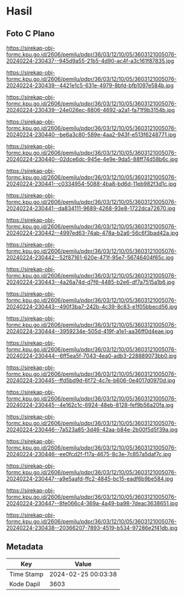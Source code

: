 # Hasil

## Foto C Plano

https://sirekap-obj-formc.kpu.go.id/2606/pemilu/pdpr/36/03/12/10/05/3603121005076-20240224-230437--945d9a55-21b5-4d90-ac4f-a3c161f87835.jpg

https://sirekap-obj-formc.kpu.go.id/2606/pemilu/pdpr/36/03/12/10/05/3603121005076-20240224-230439--4421e1c5-631e-4979-8bfd-bfb1097e584b.jpg

https://sirekap-obj-formc.kpu.go.id/2606/pemilu/pdpr/36/03/12/10/05/3603121005076-20240224-230439--24e026ec-8806-4692-a2a1-fa71f9b3154b.jpg

https://sirekap-obj-formc.kpu.go.id/2606/pemilu/pdpr/36/03/12/10/05/3603121005076-20240224-230440--be6a3c80-589e-4aa2-943f-e513f6248771.jpg

https://sirekap-obj-formc.kpu.go.id/2606/pemilu/pdpr/36/03/12/10/05/3603121005076-20240224-230440--02dce6dc-945e-4e9e-9da5-88ff74d58b6c.jpg

https://sirekap-obj-formc.kpu.go.id/2606/pemilu/pdpr/36/03/12/10/05/3603121005076-20240224-230441--c0334954-5088-4ba8-bd6d-11eb982f3d1c.jpg

https://sirekap-obj-formc.kpu.go.id/2606/pemilu/pdpr/36/03/12/10/05/3603121005076-20240224-230441--da834111-9689-4268-93e8-1722dca72670.jpg

https://sirekap-obj-formc.kpu.go.id/2606/pemilu/pdpr/36/03/12/10/05/3603121005076-20240224-230442--4997ed63-74ab-478a-b2a6-56c6f3bad42a.jpg

https://sirekap-obj-formc.kpu.go.id/2606/pemilu/pdpr/36/03/12/10/05/3603121005076-20240224-230442--52f87161-620e-471f-95e7-56746404f65c.jpg

https://sirekap-obj-formc.kpu.go.id/2606/pemilu/pdpr/36/03/12/10/05/3603121005076-20240224-230443--4a26a74d-d7f6-4485-b2e6-df7a7515a1b6.jpg

https://sirekap-obj-formc.kpu.go.id/2606/pemilu/pdpr/36/03/12/10/05/3603121005076-20240224-230443--490f3ba7-242b-4c39-8c83-e1f05bbecd56.jpg

https://sirekap-obj-formc.kpu.go.id/2606/pemilu/pdpr/36/03/12/10/05/3603121005076-20240224-230444--3959234e-505d-419f-a1e1-aa36ff0d4eae.jpg

https://sirekap-obj-formc.kpu.go.id/2606/pemilu/pdpr/36/03/12/10/05/3603121005076-20240224-230444--6ff5ea5f-7043-4ea0-adb3-228889073bb0.jpg

https://sirekap-obj-formc.kpu.go.id/2606/pemilu/pdpr/36/03/12/10/05/3603121005076-20240224-230445--ffd5bd9d-6f72-4c7e-b606-0e4017d0970d.jpg

https://sirekap-obj-formc.kpu.go.id/2606/pemilu/pdpr/36/03/12/10/05/3603121005076-20240224-230445--4e162c1c-6924-48eb-8128-fef9b56a20fa.jpg

https://sirekap-obj-formc.kpu.go.id/2606/pemilu/pdpr/36/03/12/10/05/3603121005076-20240224-230446--7a523a85-3d46-42aa-b84e-2b00f5d5f39a.jpg

https://sirekap-obj-formc.kpu.go.id/2606/pemilu/pdpr/36/03/12/10/05/3603121005076-20240224-230446--ee0fcd2f-f17a-4675-8c3e-7c857a5daf7c.jpg

https://sirekap-obj-formc.kpu.go.id/2606/pemilu/pdpr/36/03/12/10/05/3603121005076-20240224-230447--a9e5aafd-ffc2-4845-bc15-eadf6b9be584.jpg

https://sirekap-obj-formc.kpu.go.id/2606/pemilu/pdpr/36/03/12/10/05/3603121005076-20240224-230447--8fe066c4-369a-4a49-ba98-7deac3638651.jpg

https://sirekap-obj-formc.kpu.go.id/2606/pemilu/pdpr/36/03/12/10/05/3603121005076-20240224-230438--20366207-7893-4519-b534-97286e2f41db.jpg


## Metadata

| Key        | Value               |
| ---------- | ------------------- |
| Time Stamp | 2024-02-25 00:03:38 |
| Kode Dapil | 3603                |



